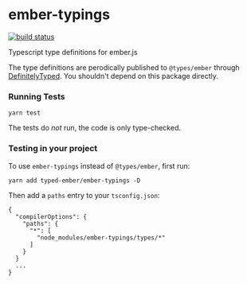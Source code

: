 # ember-typings

[![build status](https://travis-ci.org/typed-ember/ember-typings.svg?branch=master)](https://travis-ci.org/typed-ember/ember-typings)

Typescript type definitions for ember.js

The type definitions are perodically published to `@types/ember` through [DefinitelyTyped](https://github.com/DefinitelyTyped/DefinitelyTyped). You shouldn't depend on this package directly.

### Running Tests

```
yarn test
```

The tests do *not* run, the code is only type-checked.

### Testing in your project

To use `ember-typings` instead of `@types/ember`, first run:

```
yarn add typed-ember/ember-typings -D
```

Then add a `paths` entry to your `tsconfig.json`:
```
{
  "compilerOptions": {
    "paths": {
      "*": [
        "node_modules/ember-typings/types/*"
      ]
    }
  }
  ...
}
```
